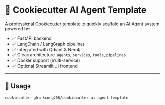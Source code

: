 # 🧠 Cookiecutter AI Agent Template

A professional Cookiecutter template to quickly scaffold an AI Agent system powered by:

- ✅ FastAPI backend
- ✅ LangChain / LangGraph pipelines
- ✅ Integrated with Qdrant & Neo4j
- ✅ Clean architecture: `agents`, `services`, `tools`, `pipelines`
- ✅ Docker support (multi-service)
- ✅ Optional Streamlit UI frontend

---

## 🚀 Usage

```bash
cookiecutter gh:nkcong206/cookiecutter-ai-agent-template
